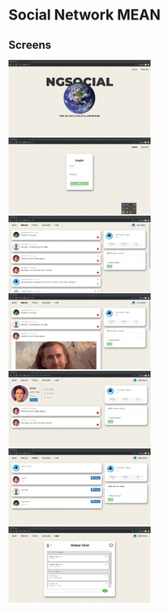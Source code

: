 # Social Network MEAN

## Screens
<img src="https://github.com/GuilleAngulo/social-network-mean/blob/master/home.png" width="280"><img src="https://github.com/GuilleAngulo/social-network-mean/blob/master/login.png" width="280"><img src="https://github.com/GuilleAngulo/social-network-mean/blob/master/timeline.png" width="280"><img src="https://github.com/GuilleAngulo/social-network-mean/blob/master/timeline-photo.png" width="280"><img src="https://github.com/GuilleAngulo/social-network-mean/blob/master/profile.png" width="280"><img src="https://github.com/GuilleAngulo/social-network-mean/blob/master/people.png" width="280"><img src="https://github.com/GuilleAngulo/social-network-mean/blob/master/chat.png" width="280">
